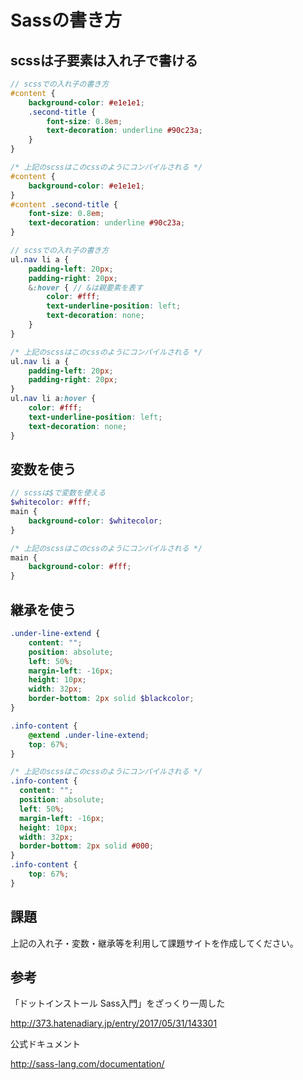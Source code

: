 # Sassの書き方

## scssは子要素は入れ子で書ける

```scss
// scssでの入れ子の書き方
#content {
    background-color: #e1e1e1;
    .second-title {
        font-size: 0.8em;
        text-decoration: underline #90c23a;
    }
}
```

```css
/* 上記のscssはこのcssのようにコンパイルされる */
#content {
    background-color: #e1e1e1;
}
#content .second-title {
    font-size: 0.8em;
    text-decoration: underline #90c23a;
}
```

```scss
// scssでの入れ子の書き方
ul.nav li a {
    padding-left: 20px;
    padding-right: 20px;
    &:hover { // &は親要素を表す
        color: #fff;
        text-underline-position: left;
        text-decoration: none;
    }
}
```

```css
/* 上記のscssはこのcssのようにコンパイルされる */
ul.nav li a {
    padding-left: 20px;
    padding-right: 20px;
}
ul.nav li a:hover {
    color: #fff;
    text-underline-position: left;
    text-decoration: none;
}
```

## 変数を使う

```scss
// scssは$で変数を使える
$whitecolor: #fff;
main {
    background-color: $whitecolor;
}
```

```css
/* 上記のscssはこのcssのようにコンパイルされる */
main {
    background-color: #fff;
}
```

## 継承を使う

```scss
.under-line-extend {
    content: "";
    position: absolute;
    left: 50%;
    margin-left: -16px;
    height: 10px;
    width: 32px;
    border-bottom: 2px solid $blackcolor;
}

.info-content {
    @extend .under-line-extend;
    top: 67%;
}
```

```css
/* 上記のscssはこのcssのようにコンパイルされる */
.info-content {
  content: "";
  position: absolute;
  left: 50%;
  margin-left: -16px;
  height: 10px;
  width: 32px;
  border-bottom: 2px solid #000;
}
.info-content {
    top: 67%;
}
```

## 課題

上記の入れ子・変数・継承等を利用して課題サイトを作成してください。

## 参考

「ドットインストール Sass入門」をざっくり一周した

http://373.hatenadiary.jp/entry/2017/05/31/143301

公式ドキュメント

http://sass-lang.com/documentation/
